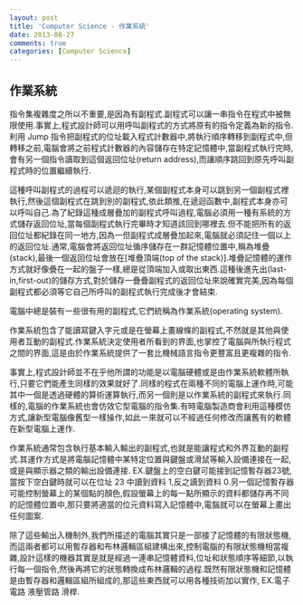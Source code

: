 ```yaml
---
layout: post
title: 'Computer Science - 作業系統'
date: 2013-08-27
comments: true
categories: [Computer Science]
---
```

## 作業系統

指令集複雜度之所以不重要,是因為有副程式.副程式可以讓一串指令在程式中被無限使用.事實上,程式設計師可以用呼叫副程式的方式將原有的指令定義為新的指令.利用 Jump 指令把副程式的位址載入程式計數器中,將執行順序轉移到副程式中,但轉移之前,電腦會將之前程式計數器的內容儲存在特定記憶體中,當副程式執行完時,會有另一個指令讀取到這個返回位址(return address),而讓順序跳回到原先呼叫副程式時的位置繼續執行.

這種呼叫副程式的過程可以遞迴的執行,某個副程式本身可以跳到另一個副程式裡執行,然後這個副程式在跳到別的副程式,依此類推,在遞迴函數中,副程式本身亦可以呼叫自己.為了紀錄這種成層疊加的副程式呼叫過程,電腦必須用一種有系統的方式儲存返回位址,當每個副程式執行完畢時才知道該回到哪裡去.但不能把所有的返回位址都紀錄在同一地方,因為一但副程式成層疊加起來,電腦就必須記住一個以上的返回位址.通常,電腦會將返回位址循序儲存在一群記憶體位置中,稱為堆疊(stack),最後一個返回位址會放在[堆疊頂端(top of the stack)].堆疊記憶體的運作方式就好像疊在一起的盤子一樣,總是從頂端加入或取出東西.這種後進先出(last-in,first-out)的儲存方式,對於儲存一疊疊副程式的返回位址來說確實完美,因為每個副程式都必須等它自己所呼叫的副程式執行完成後才會結束.

電腦中總是裝有一些很有用的副程式,它們統稱為作業系統(operating system).

作業系統包含了能讀寫鍵入字元或是在螢幕上畫線條的副程式,不然就是其他與使用者互動的副程式.作業系統決定使用者所看到的界面,也掌控了電腦與所執行程式之間的界面,這是由於作業系統提供了一套比機械語言指令更豐富且更複雜的指令.

事實上,程式設計師並不在乎他所謂的功能是以電腦硬體或是由作業系統軟體所執行,只要它們能產生同樣的效果就好了.同樣的程式在兩種不同的電腦上運作時,可能其中一個是透過硬體的算術運算執行,而另一個則是以作業系統的副程式來執行.同樣的,電腦的作業系統也會仿效它型電腦的指令集.有時電腦製造商會利用這種模仿方式,讓新型電腦像舊型一樣操作,如此一來就可以不經過任何修改而讓舊有的軟體在新型電腦上運作.

作業系統通常包含執行基本輸入輸出的副程式,也就是能讓程式和外界互動的副程式.其運作方式是將電腦記憶體中某特定位置與鍵盤或滑鼠等輸入設備連接在一起,或是與顯示器之類的輸出設備連接. EX.鍵盤上的空白鍵可能接到記憶暫存器23號,當按下空白鍵時就可以在位址 23 中讀到資料 1,反之讀到資料 0.另一個記憶暫存器可能控制螢幕上的某個點的顏色,假設螢幕上的每一點所顯示的資料都儲存再不同的記憶體位置中,那只要將適當的位元資料寫入記憶體中,電腦就可以在螢幕上畫出任何圖案.

除了這些輸出入機制外,我們所描述的電腦其實只是一部接了記憶體的有限狀態機,而這兩者都可以用暫存器和布林邏輯區組建構出來,控制電腦的有限狀態機相當複雜,設計這樣的機器其實是就是經過一連串記憶體資料,位址和狀態順序等細節,以執行每一個指令,然後再將它的狀態轉換成布林邏輯的過程.既然有限狀態機和記憶體是由暫存器和邏輯區組所組成的,那這些東西就可以用各種技術加以實作, EX.電子電路 液壓管路 滑桿.
